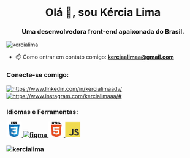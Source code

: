 <h1 align="center">Olá 👋, sou Kércia Lima</h1>
<h3 align="center">Uma desenvolvedora front-end apaixonada do Brasil.</h3>

<p align="left"> <img src="https://komarev.com/ghpvc/?username=kercialima&label=Profile%20views&color=0e75b6&style=flat" alt="kercialima" /> </p>

- 📫 Como entrar em contato comigo: **kerciaalimaa@gmail.com**

<h3 align="left">Conecte-se comigo:</h3>
<p align="left">
<a href="https://linkedin.com/in/https://www.linkedin.com/in/kercialimaadv/" target="blank"><img align="center" src="https://raw.githubusercontent.com/rahuldkjain/github-profile-readme-generator/master/src/images/icons/Social/linked-in-alt.svg" alt="https://www.linkedin.com/in/kercialimaadv/" height="30" width="40" /></a>
<a href="https://instagram.com/https://www.instagram.com/kercialimaaa/#" target="blank"><img align="center" src="https://raw.githubusercontent.com/rahuldkjain/github-profile-readme-generator/master/src/images/icons/Social/instagram.svg" alt="https://www.instagram.com/kercialimaaa/#" height="30" width="40" /></a>
</p>

<h3 align="left">Idiomas e Ferramentas:
<p align="left"> <a href="https://www.w3schools.com/css/" target="_blank" rel="noreferrer"> <img src="https://raw.githubusercontent.com/devicons/devicon/master/icons/css3/css3-original-wordmark.svg" alt="css3" width="40" height="40"/> </a> <a href="https://www.figma.com/" target="_blank" rel="noreferrer"> <img src="https://www.vectorlogo.zone/logos/figma/figma-icon.svg" alt="figma" width="40" height="40"/> </a> <a href="https://www.w3.org/html/" target="_blank" rel="noreferrer"> <img src="https://raw.githubusercontent.com/devicons/devicon/master/icons/html5/html5-original-wordmark.svg" alt="html5" width="40" height="40"/> </a> <a href="https://developer.mozilla.org/en-US/docs/Web/JavaScript" target="_blank" rel="noreferrer"> <img src="https://raw.githubusercontent.com/devicons/devicon/master/icons/javascript/javascript-original.svg" alt="javascript" width="40" height="40"/> </a> </p>

<p><img align="center" src="https://github-readme-stats.vercel.app/api/top-langs?username=kercialima&show_icons=true&locale=en&layout=compact" alt="kercialima" /></p>
